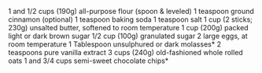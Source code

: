 1 and 1/2 cups (190g) all-purpose flour (spoon & leveled)
1 teaspoon ground cinnamon (optional)
1 teaspoon baking soda
1 teaspoon salt
1 cup (2 sticks; 230g) unsalted butter, softened to room temperature
1 cup (200g) packed light or dark brown sugar
1/2 cup (100g) granulated sugar
2 large eggs, at room temperature
1 Tablespoon unsulphured or dark molasses*
2 teaspoons pure vanilla extract
3 cups (240g) old-fashioned whole rolled oats
1 and 3/4 cups semi-sweet chocolate chips*
